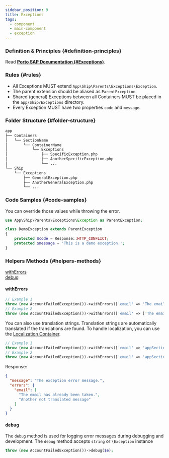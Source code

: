 ```yaml
---
sidebar_position: 9
title: Exceptions
tags:
  - component
  - main-component
  - exception
---
```


### Definition & Principles {#definition-principles}

Read [**Porto SAP Documentation (#Exceptions)**](https://github.com/Mahmoudz/Porto#definitions--principles).

### Rules {#rules}

- All Exceptions MUST extend `App\Ship\Parents\Exceptions\Exception`.
- The parent extension should be aliased as `ParentException`.
- Shared (general) Exceptions between all Containers MUST be placed in the `app/Ship/Exceptions` directory.
- Every Exception MUST have two properties `code` and `message`.

### Folder Structure {#folder-structure}

```markdown
app
├── Containers
│   └── SectionName
│       └── ContainerName
│           └── Exceptions
│               ├── SpecificException.php
│               ├── AnotherSpecificException.php
│               └── ...
└── Ship
    └── Exceptions
        ├── GeneralException.php
        ├── AnotherGeneralException.php
        └── ...
```

### Code Samples {#code-samples}

You can override those values while throwing the error.

```php
use App\Ship\Parents\Exceptions\Exception as ParentException;

class DemoException extends ParentException
{
    protected $code = Response::HTTP_CONFLICT;
    protected $message = 'This is a demo exception.';
}
```

### Helpers Methods {#helpers-methods}

[withErrors](#withErrors)  
[debug](#debug)

#### withErrors

```php
// Example 1
throw (new AccountFailedException())->withErrors(['email' => 'The email has already been taken.']);
// Example 2
throw (new AccountFailedException())->withErrors(['email' => ['The email has already been taken.', 'Another message']]);
```

You can also use translation strings.
Translation strings are automatically translated if the translations are found.
To handle localization, you can use the [Localization Container](../../pacakges/localization.md).

```php
// Example 1
throw (new AccountFailedException())->withErrors(['email' => 'appSection@user::exceptions.email-taken']);
// Example 2
throw (new AccountFailedException())->withErrors(['email' => 'appSection@user::exceptions.email-taken', 'Another not translated message']);
```

Response:
```json
{
  "message": "The exception error message.",
  "errors": {
    "email": [
      "The email has already been taken.",
      "Another not translated message"
    ]
  }
}
```
#### debug

The `debug` method is used for logging error messages during debugging and development.
The `debug` method accepts `string` or `\Exception` instance

```php
throw (new AccountFailedException())->debug($e);
```
